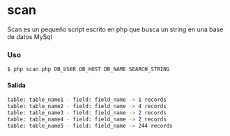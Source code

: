 # scan
Scan es un pequeño script escrito en php que busca un string en una base de datos MySql
### Uso
```sh
$ php scan.php DB_USER DB_HOST DB_NAME SEARCH_STRING
```
#### Salida
```sh
table: table_name1 - field: field_name -> 1 records
table: table_name2 - field: field_name -> 4 records
table: table_name3 - field: field_name -> 2 records
table: table_name4 - field: field_name -> 2 records
table: table_name5 - field: field_name -> 244 records
